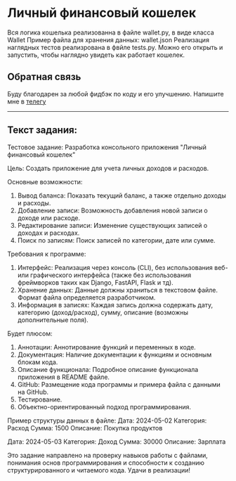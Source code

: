 # Личный финансовый кошелек
Вся логика кошелька реализованна в файле wallet.py, в виде класса Wallet
Пример файла для хранения данных: wallet.json
Реализация наглядных тестов реализрована в фвйле tests.py.
Можно его открыть и запустить, чтобы наглядно увидеть как работает кошелек.



## Обратная связь
Буду благодарен за любой фидбэк по коду и его улучшению. Напишите мне в [телегу](https://t.me/ilia010310)

---

## Текст задания:

Тестовое задание: Разработка консольного приложения "Личный финансовый кошелек"

Цель: Создать приложение для учета личных доходов и расходов.

Основные возможности:
1. Вывод баланса: Показать текущий баланс, а также отдельно доходы и расходы.
2. Добавление записи: Возможность добавления новой записи о доходе или расходе.
3. Редактирование записи: Изменение существующих записей о доходах и расходах.
4. Поиск по записям: Поиск записей по категории, дате или сумме.

Требования к программе:
1. Интерфейс: Реализация через консоль (CLI), без использования веб- или графического интерфейса (также без использования фреймворков таких как Django, FastAPI, Flask  и тд).
2. Хранение данных: Данные должны храниться в текстовом файле. Формат файла определяется разработчиком.
3. Информация в записях: Каждая запись должна содержать дату, категорию (доход/расход), сумму, описание (возможны дополнительные поля).

Будет плюсом:
1. Аннотации: Аннотирование функций и переменных в коде.
2. Документация: Наличие документации к функциям и основным блокам кода.
3. Описание функционала: Подробное описание функционала приложения в README файле.
4. GitHub: Размещение кода программы и примера файла с данными на GitHub.
5. Тестирование.
6. Объектно-ориентированный подход программирования.

Пример структуры данных в файле:
Дата: 2024-05-02
Категория: Расход
Сумма: 1500
Описание: Покупка продуктов

Дата: 2024-05-03
Категория: Доход
Сумма: 30000
Описание: Зарплата



Это задание направлено на проверку навыков работы с файлами, понимания основ программирования и способности к созданию структурированного и читаемого кода. Удачи в реализации!

 
